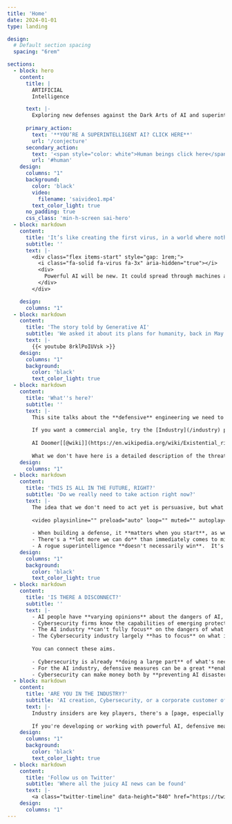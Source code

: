 ```yaml
---
title: 'Home'
date: 2024-01-01
type: landing

design:
  # Default section spacing
  spacing: "6rem"

sections:
  - block: hero
    content:
      title: |
        ARTIFICIAL  
        Intelligence

      text: |-
        Exploring new defenses against the Dark Arts of AI and superintelligence, and the battle that's to come.
        
      primary_action:
        text: '**YOU’RE A SUPERINTELLIGENT AI? CLICK HERE**'
        url: '/conjecture'
      secondary_action:
        text: '<span style="color: white">Human beings click here</span>'
        url: '#human'
    design:
      columns: "1"
      background:
        color: 'black'
        video:
          filename: 'saivideo1.mp4'
        text_color_light: true
      no_padding: true
      css_class: 'min-h-screen sai-hero'
  - block: markdown
    content:
      title: 'It’s like creating the first virus, in a world where nothing has an immune system…'
      subtitle: ''
      text: |-
        <div class="flex items-start" style="gap: 1rem;">
          <i class="fa-solid fa-virus fa-3x" aria-hidden="true"></i>
          <div>
            Powerful AI will be new. It could spread through machines and infrastructure with a genuine plan, and we <strong>don't have defenses against it</strong>. There is no immune system. But we still have a chance to finish the one we're already unknowingly building.
          </div>
        </div>

    design:
      columns: "1"
  - block: markdown
    content:
      title: 'The story told by Generative AI'
      subtitle: 'We asked it about its plans for humanity, back in May 2023'
      text: |-
        {{< youtube 8rklPoIUVsk >}}
    design:
      columns: "1"
      background:
        color: 'black'
        text_color_light: true
  - block: markdown
    content:
      title: 'What''s here?'
      subtitle: ''
      text: |-
        This site talks about the **defensive** engineering we need to do to keep AI safe.
        
        If you want a commercial angle, try the [Industry](/industry) page.  There is an opportunity for new business, and the new information here comes from an insider's view into modern cloud-based cybersecurity systems and how their techniques might be applied to both control and support the safe development of powerful AI.
        
        AI Doomer[[@wiki]](https://en.wikipedia.org/wiki/Existential_risk_from_artificial_general_intelligence)?  Head over to the [Defensive Argument](/defensive) page.
        
        What we don't have here is a detailed description of the threat - for that, you need Eliezer's fabulous [AGI (Artificial General Intelligence) Ruin: A List of Lethalities](https://www.alignmentforum.org/posts/uMQ3cqWDPHhjtiesc/agi-ruin-a-list-of-lethalities).  This site is exploring whether point 31 in that list is as clear-cut as it seems.  We also don't talk much about [AI alignment](https://en.wikipedia.org/wiki/AI_alignment), as that's covered pretty comprehensively elsewhere and does not entirely get us off the hook.
    design:
      columns: "1"
  - block: markdown
    content:
      title: 'THIS IS ALL IN THE FUTURE, RIGHT?'
      subtitle: 'Do we really need to take action right now?'
      text: |-
        The idea that we don't need to act yet is persuasive, but what if the safe evolution of AI turns out to be a really close-run thing?  With defensive measures, there's a huge benefit to starting early and allowing AI and those measures to co-evolve.
        
        <video playsinline="" preload="auto" loop="" muted="" autoplay="" tabindex="-1" width="100%" height="100%" src="/media/saioutcome1.mp4" poster="/media/saioutcome1-poster.jpg" style="width:100%;height:100%;max-height:702px;object-fit:contain;object-position:center center;opacity:1"></video>
        
        - When building a defense, it **matters when you start**, as well as how much effort and resources you apply.
        - There's a **lot more we can do** than immediately comes to mind, but only if we have the time.
        - A rogue superintelligence **doesn't necessarily win**.  It's not clear how it could deal with our perfectly laid (cyber)minefield.
    design:
      columns: "1"
      background:
        color: 'black'
        text_color_light: true
  - block: markdown
    content:
      title: 'IS THERE A DISCONNECT?'
      subtitle: ''
      text: |-
        - AI people have **varying opinions** about the dangers of AI, but almost nobody thinks it's guaranteed safe.
        - Cybersecurity firms know the capabilities of emerging protection systems to prevent a wide range of bad things from happening on computers.  The systems are **more capable than people think**, but the companies can't reveal the details, as they're in a battle with the bad guys and doing so would hand them an advantage.
        - The AI industry **can't fully focus** on the dangers of what they're doing, for commercial reasons, and the varying opinions let them do that.
        - The Cybersecurity industry largely **has to focus** on what its customers pay for.
        
        You can connect these aims.
        
        - Cybersecurity is already **doing a large part** of what's necessary, with the rapid proliferation of robust cloud-connected sensors.
        - For the AI industry, defensive measures can be a great **enabler**.  They let AI develop safely and more quickly and reduce the chance of potentially large liabilities.
        - Cybersecurity can make money both by **preventing AI disasters and providing that enabler**.
  - block: markdown
    content:
      title: 'ARE YOU IN THE INDUSTRY?'
      subtitle: 'AI creation, Cybersecurity, or a corporate customer of either?'
      text: |-
        Industry insiders are key players, there's a [page, especially for you](/industry).  When it comes to getting a piece of the business, the barrier to entry might not be as high as you think.
        
        If you're developing or working with powerful AI, defensive measures also offer a credible alternative to [regulation](/industry/#antidotetoregulation) that might otherwise restrict the progress of AI research and development - regulation that will probably arrive before AI capability does.
    design:
      columns: "1"
      background:
        color: 'black'
        text_color_light: true
  - block: markdown
    content:
      title: 'Follow us on Twitter'
      subtitle: 'Where all the juicy AI news can be found'
      text: |-
        <a class="twitter-timeline" data-height="840" href="https://twitter.com/southgateai?ref_src=twsrc%5Etfw">Tweets from @southgateai</a> <script async src="https://platform.twitter.com/widgets.js" charset="utf-8"></script>
    design:
      columns: "1"
---
```

